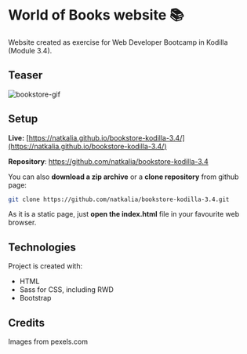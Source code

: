 # World of Books website :books:
Website created as exercise for Web Developer Bootcamp in Kodilla (Module 3.4).

## Teaser

![bookstore-gif](https://user-images.githubusercontent.com/49140572/73459519-4a017480-4377-11ea-8022-57b493f0e16b.gif)

## Setup

**Live:** [https://natkalia.github.io/bookstore-kodilla-3.4/](https://natkalia.github.io/bookstore-kodilla-3.4/)

**Repository**: https://github.com/natkalia/bookstore-kodilla-3.4

You can also **download a zip archive** or a **clone repository** from github page:
```bash
git clone https://github.com/natkalia/bookstore-kodilla-3.4.git
```
As it is a static page, just **open the index.html** file in your favourite web browser.

## Technologies
Project is created with:
* HTML
* Sass for CSS, including RWD
* Bootstrap

## Credits
Images from pexels.com
 
